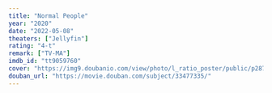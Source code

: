 ```yaml
---
title: "Normal People"
year: "2020"
date: "2022-05-08"
theaters: ["Jellyfin"]
rating: "4-t"
remark: ["TV-MA"]
imdb_id: "tt9059760"
cover: "https://img9.doubanio.com/view/photo/l_ratio_poster/public/p2871864816.jpg"
douban_url: "https://movie.douban.com/subject/33477335/"
---
```

